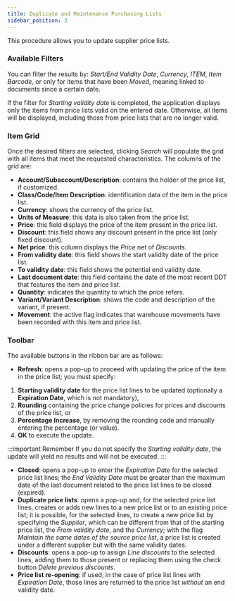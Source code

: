 ```yaml
---
title: Duplicate and Maintenance Purchasing Lists
sidebar_position: 3
---
```


This procedure allows you to update supplier price lists.

### Available Filters

You can filter the results by: *Start/End Validity Date*, *Currency*, *ITEM*, *Item Barcode*, or only for items that have been *Moved*, meaning linked to documents since a certain date.

If the filter for *Starting validity date* is completed, the application displays only the items from price lists valid on the entered date. Otherwise, all items will be displayed, including those from price lists that are no longer valid.

### Item Grid

Once the desired filters are selected, clicking *Search* will populate the grid with all items that meet the requested characteristics. The columns of the grid are:      
- **Account/Subaccount/Description**: contains the holder of the price list, if customized.      
- **Class/Code/Item Description**: identification data of the item in the price list.      
- **Currency**: shows the currency of the price list.    
- **Units of Measure**: this data is also taken from the price list.      
- **Price**: this field displays the price of the item present in the price list.        
- **Discount**: this field shows any discount present in the price list (only fixed discount).
- **Net price**: this column displays the *Price* net of *Discounts*.    
- **From validity date**: this field shows the start validity date of the price list.      
- **To validity date**: this field shows the potential end validity date.      
- **Last document date**: this field contains the date of the most recent DDT that features the item and price list.    
- **Quantity**: indicates the quantity to which the price refers.   
- **Variant/Variant Description**: shows the code and description of the variant, if present.   
- **Movement**: the active flag indicates that warehouse movements have been recorded with this item and price list.   

### Toolbar

The available buttons in the ribbon bar are as follows:     
- **Refresh**: opens a pop-up to proceed with updating the price of the item in the price list; you must specify:
1. **Starting validity date** for the price list lines to be updated (optionally a **Expiration Date**, which is not mandatory),
2. **Rounding** containing the price change policies for prices and discounts of the price list, or
3. **Percentage Increase**, by removing the rounding code and manually entering the percentage (or value).
4. **OK** to execute the update.

:::important Remember
If you do not specify the *Starting validity date*, the update will yield no results and will not be executed.
:::  

- **Closed**: opens a pop-up to enter the *Expiration Date* for the selected price list lines; the *End Validity Date* must be greater than the maximum date of the last document related to the price list lines to be closed (expired).      
- **Duplicate price lists**: opens a pop-up and, for the selected price list lines, creates or adds new lines to a new price list or to an existing price list; it is possible, for the selected lines, to create a new price list by specifying the *Supplier*, which can be different from that of the starting price list, the *From validity date*, and the *Currency*; with the flag *Maintain the same dates of the source price list*, a price list is created under a different supplier but with the same validity dates.
- **Discounts**: opens a pop-up to assign *Line discounts* to the selected lines, adding them to those present or replacing them using the check button *Delete previous discounts*.
- **Price list re-opening**: if used, in the case of price list lines with *Expiration Date*, those lines are returned to the price list *without* an end validity date.